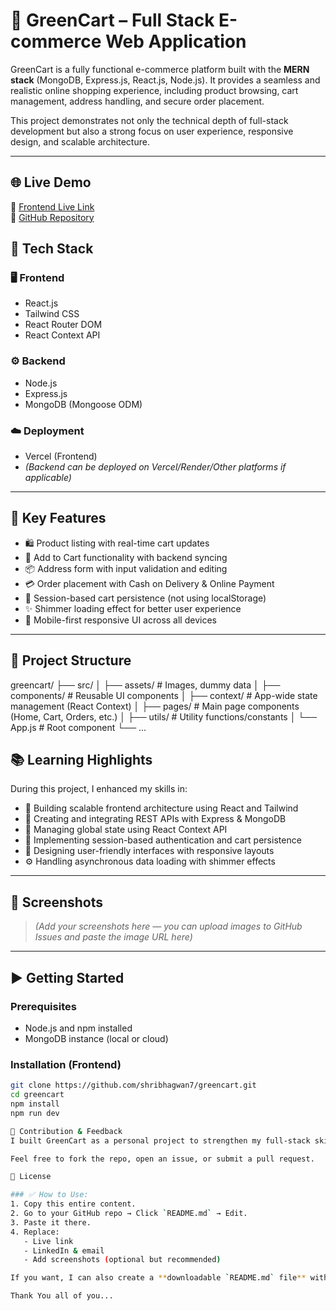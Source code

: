 # 🛒 GreenCart – Full Stack E-commerce Web Application

GreenCart is a fully functional e-commerce platform built with the **MERN stack** (MongoDB, Express.js, React.js, Node.js). It provides a seamless and realistic online shopping experience, including product browsing, cart management, address handling, and secure order placement.

This project demonstrates not only the technical depth of full-stack development but also a strong focus on user experience, responsive design, and scalable architecture.

---

## 🌐 Live Demo

🔗 [Frontend Live Link](https://your-vercel-link.com)  
📂 [GitHub Repository](https://github.com/shribhagwan7/greencart)

## 🔧 Tech Stack

### 🖥️ Frontend
- React.js  
- Tailwind CSS  
- React Router DOM  
- React Context API

### ⚙️ Backend
- Node.js  
- Express.js  
- MongoDB (Mongoose ODM)

### ☁️ Deployment
- Vercel (Frontend)  
- *(Backend can be deployed on Vercel/Render/Other platforms if applicable)*

---

## 🚀 Key Features

- 🛍️ Product listing with real-time cart updates  
- 🛒 Add to Cart functionality with backend syncing  
- 📦 Address form with input validation and editing  
- 💳 Order placement with Cash on Delivery & Online Payment  
- 🔄 Session-based cart persistence (not using localStorage)  
- ✨ Shimmer loading effect for better user experience  
- 📱 Mobile-first responsive UI across all devices  

---

## 📁 Project Structure
greencart/
├── src/
│ ├── assets/ # Images, dummy data
│ ├── components/ # Reusable UI components
│ ├── context/ # App-wide state management (React Context)
│ ├── pages/ # Main page components (Home, Cart, Orders, etc.)
│ ├── utils/ # Utility functions/constants
│ └── App.js # Root component
└── ...

## 📚 Learning Highlights

During this project, I enhanced my skills in:

- 🔧 Building scalable frontend architecture using React and Tailwind  
- 📡 Creating and integrating REST APIs with Express & MongoDB  
- 🧠 Managing global state using React Context API  
- 🔐 Implementing session-based authentication and cart persistence  
- 🎨 Designing user-friendly interfaces with responsive layouts  
- ⚙️ Handling asynchronous data loading with shimmer effects

---

## 📸 Screenshots

> *(Add your screenshots here — you can upload images to GitHub Issues and paste the image URL here)*

---

## ▶️ Getting Started

### Prerequisites

- Node.js and npm installed
- MongoDB instance (local or cloud)

### Installation (Frontend)

```bash
git clone https://github.com/shribhagwan7/greencart.git
cd greencart
npm install
npm run dev

🤝 Contribution & Feedback
I built GreenCart as a personal project to strengthen my full-stack skills and replicate a real-world online store experience. I’m open to suggestions, improvements, and collaborations!

Feel free to fork the repo, open an issue, or submit a pull request.

📄 License

### ✅ How to Use:
1. Copy this entire content.
2. Go to your GitHub repo → Click `README.md` → Edit.
3. Paste it there.
4. Replace:
   - Live link
   - LinkedIn & email
   - Add screenshots (optional but recommended)

If you want, I can also create a **downloadable `README.md` file** with all links and formatting done. Want me to do that?

Thank You all of you...
